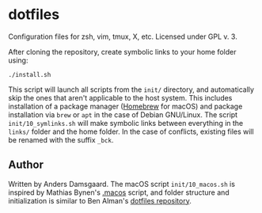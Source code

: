 # dotfiles

Configuration files for zsh, vim, tmux, X, etc. Licensed under GPL v. 3.

After cloning the repository, create symbolic links to your home folder using:

    ./install.sh

This script will launch all scripts from the `init/` directory, and 
automatically skip the ones that aren't applicable to the host system.  This 
includes installation of a package manager ([Homebrew](https://brew.sh) for 
macOS) and package installation via `brew` or `apt` in the case of Debian 
GNU/Linux.  The script `init/10_symlinks.sh` will make symbolic links between 
everything in the `links/` folder and the home folder.  In the case of 
conflicts, existing files will be renamed with the suffix `_bck`.

## Author
Written by Anders Damsgaard.  The macOS script `init/10_macos.sh` is inspired 
by Mathias Bynen's 
[.macos](https://github.com/mathiasbynens/dotfiles/blob/master/.macos) script, 
and folder structure and initialization is similar to Ben Alman's [dotfiles 
repository](https://github.com/cowboy/dotfiles).
